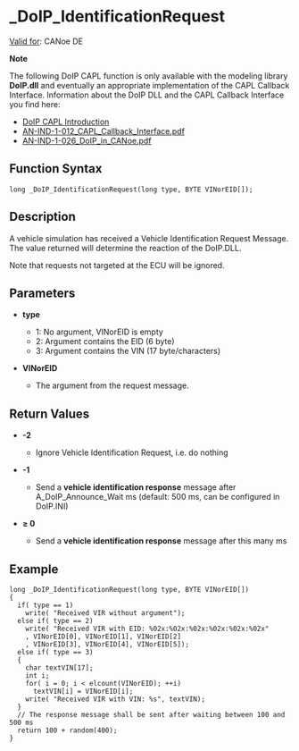 # _DoIP_IdentificationRequest

[Valid for](../../../Shared/FeatureAvailability.md): CANoe DE

**Note**

The following DoIP CAPL function is only available with the modeling library **DoIP.dll** and eventually an appropriate implementation of the CAPL Callback Interface. Information about the DoIP DLL and the CAPL Callback Interface you find here:

- [DoIP CAPL Introduction](../CAPLDiagnosticDoIP.md)
- [AN-IND-1-012_CAPL_Callback_Interface.pdf](javascript:startDemoLoader('AN-IND-1-012_CAPL_Callback_Interface.pdf'))
- [AN-IND-1-026_DoIP_in_CANoe.pdf](javascript:startDemoLoader('AN-IND-1-026_DoIP_in_CANoe.pdf'))

## Function Syntax

```plaintext
long _DoIP_IdentificationRequest(long type, BYTE VINorEID[]);
```

## Description

A vehicle simulation has received a Vehicle Identification Request Message. The value returned will determine the reaction of the DoIP.DLL.

Note that requests not targeted at the ECU will be ignored.

## Parameters

- **type**
  - 1: No argument, VINorEID is empty
  - 2: Argument contains the EID (6 byte)
  - 3: Argument contains the VIN (17 byte/characters)

- **VINorEID**
  - The argument from the request message.

## Return Values

- **-2**
  - Ignore Vehicle Identification Request, i.e. do nothing

- **-1**
  - Send a **vehicle identification response** message after A_DoIP_Announce_Wait ms (default: 500 ms, can be configured in DoIP.INI)

- **≥ 0**
  - Send a **vehicle identification response** message after this many ms

## Example

```plaintext
long _DoIP_IdentificationRequest(long type, BYTE VINorEID[])
{
  if( type == 1)
    write( "Received VIR without argument");
  else if( type == 2)
    write( "Received VIR with EID: %02x:%02x:%02x:%02x:%02x:%02x"
    , VINorEID[0], VINorEID[1], VINorEID[2]
    , VINorEID[3], VINorEID[4], VINorEID[5]);
  else if( type == 3)
  {
    char textVIN[17];
    int i;
    for( i = 0; i < elcount(VINorEID); ++i)
      textVIN[i] = VINorEID[i];
    write( "Received VIR with VIN: %s", textVIN);
  }
  // The response message shall be sent after waiting between 100 and 500 ms
  return 100 + random(400);
}
```
